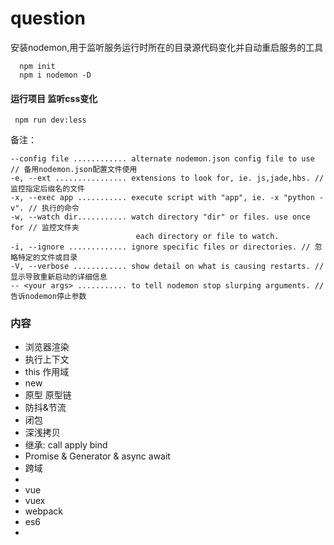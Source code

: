 # question
安装nodemon,用于监听服务运行时所在的目录源代码变化并自动重启服务的工具
```
  npm init 
  npm i nodemon -D
```

#### 运行项目 监听css变化
```
 npm run dev:less
```


备注：
```
--config file ............ alternate nodemon.json config file to use // 备用nodemon.json配置文件使用
-e, --ext ................ extensions to look for, ie. js,jade,hbs. // 监控指定后缀名的文件
-x, --exec app ........... execute script with "app", ie. -x "python -v". // 执行的命令
-w, --watch dir........... watch directory "dir" or files. use once for // 监控文件夹
                            each directory or file to watch.
-i, --ignore ............. ignore specific files or directories. // 忽略特定的文件或目录
-V, --verbose ............ show detail on what is causing restarts. // 显示导致重新启动的详细信息
-- <your args> ........... to tell nodemon stop slurping arguments. // 告诉nodemon停止参数
```

### 内容
- 浏览器渲染
- 执行上下文
- this 作用域
- new 
- 原型 原型链 
- 防抖&节流
- 闭包
- 深浅拷贝
- 继承: call apply bind
- Promise & Generator & async await
- 跨域
- 
- vue  
- vuex
- webpack
- es6 
- 


